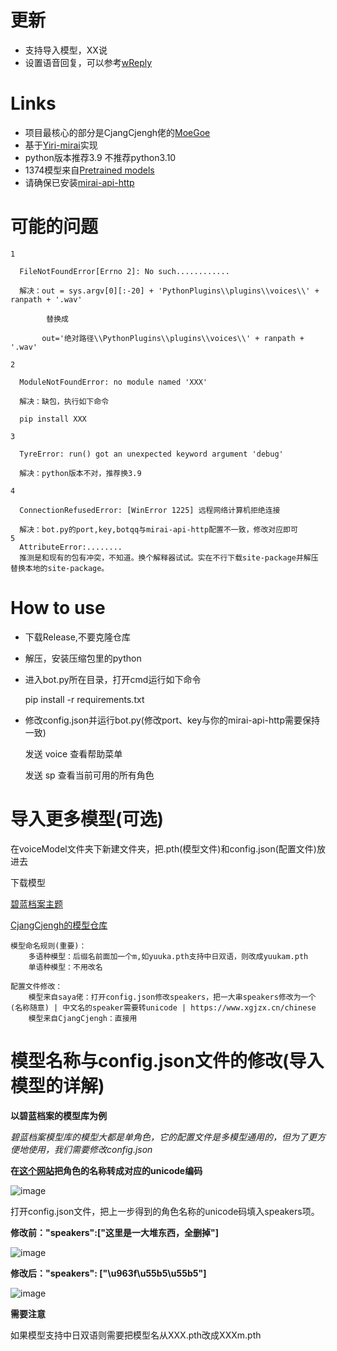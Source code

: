 # 更新
- 支持导入模型，XX说
- 设置语音回复，可以参考[wReply](https://github.com/avilliai/wReply)

# Links
- 项目最核心的部分是CjangCjengh佬的[MoeGoe](https://github.com/CjangCjengh/MoeGoe)
- 基于[Yiri-mirai](https://github.com/YiriMiraiProject/YiriMirai)实现
- python版本推荐3.9  不推荐python3.10
- 1374模型来自[Pretrained models](https://sjtueducn-my.sharepoint.com/personal/cjang_cjengh_sjtu_edu_cn/_layouts/15/onedrive.aspx?id=%2Fpersonal%2Fcjang%5Fcjengh%5Fsjtu%5Fedu%5Fcn%2FDocuments%2Fvits%5Fmodels%2Fnene%2Bnanami%2Brong%2Btang%2F1374%5Fepochs%2Epth&parent=%2Fpersonal%2Fcjang%5Fcjengh%5Fsjtu%5Fedu%5Fcn%2FDocuments%2Fvits%5Fmodels%2Fnene%2Bnanami%2Brong%2Btang&ga=1)
- 请确保已安装[mirai-api-http](https://github.com/project-mirai/mirai-api-http)


# 可能的问题

    1
    
      FileNotFoundError[Errno 2]: No such............ 
      
      解决：out = sys.argv[0][:-20] + 'PythonPlugins\\plugins\\voices\\' + ranpath + '.wav'
      
            替换成
            
           out='绝对路径\\PythonPlugins\\plugins\\voices\\' + ranpath + '.wav'
           
    2
    
      ModuleNotFoundError: no module named 'XXX'
      
      解决：缺包，执行如下命令 
      
      pip install XXX
      
    3
    
      TyreError: run() got an unexpected keyword argument 'debug'
      
      解决：python版本不对，推荐换3.9
      
    4
    
      ConnectionRefusedError: [WinError 1225] 远程网络计算机拒绝连接
      
      解决：bot.py的port,key,botqq与mirai-api-http配置不一致，修改对应即可
    5
      AttributeError:........
      推测是和现有的包有冲突，不知道。换个解释器试试。实在不行下载site-package并解压替换本地的site-package。
      
# How to use
 - 下载Release,不要克隆仓库
 
 - 解压，安装压缩包里的python

 - 进入bot.py所在目录，打开cmd运行如下命令

   	pip install -r requirements.txt

 - 修改config.json并运行bot.py(修改port、key与你的mirai-api-http需要保持一致)

	发送 voice 查看帮助菜单

	发送 sp 查看当前可用的所有角色

# 导入更多模型(可选)

在voiceModel文件夹下新建文件夹，把.pth(模型文件)和config.json(配置文件)放进去

下载模型
        
[碧蓝档案主题](https://www.bilibili.com/video/BV1wG4y1M7SL/?spm_id_from=333.999.0.0)
            
[CjangCjengh的模型仓库](https://github.com/CjangCjengh/TTSModels)
            

	模型命名规则(重要)：
		多语种模型：后缀名前面加一个m,如yuuka.pth支持中日双语，则改成yuukam.pth
		单语种模型：不用改名

	配置文件修改：
		模型来自saya佬：打开config.json修改speakers，把一大串speakers修改为一个(名称随意) | 中文名的speaker需要转unicode | https://www.xgjzx.cn/chinese
		模型来自CjangCjengh：直接用
		
# 模型名称与config.json文件的修改(导入模型的详解)

**以碧蓝档案的模型库为例**

*碧蓝档案模型库的模型大都是单角色，它的配置文件是多模型通用的，但为了更方便地使用，我们需要修改config.json*

**在[这个网站](https://www.xgjzx.cn/chinese)把角色的名称转成对应的unicode编码**

![image](https://user-images.githubusercontent.com/99066610/223444528-6095f225-f9f6-4154-af3b-ecfd120fd563.png)


打开config.json文件，把上一步得到的角色名称的unicode码填入speakers项。

**修改前："speakers":["这里是一大堆东西，全删掉"]**

![image](https://user-images.githubusercontent.com/99066610/223444630-8c5e2a02-df4d-488a-954d-a68c92d3e491.png)


**修改后："speakers": ["\u963f\u55b5\u55b5"]**

![image](https://user-images.githubusercontent.com/99066610/223444725-4a6fe6f6-9225-4cd4-aa1b-7277b92d89f9.png)


**需要注意**

如果模型支持中日双语则需要把模型名从XXX.pth改成XXXm.pth

